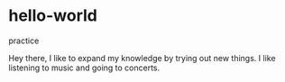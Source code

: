 # hello-world
practice

Hey there, I like to expand my knowledge by trying out new things. I like listening to
music and going to concerts.
